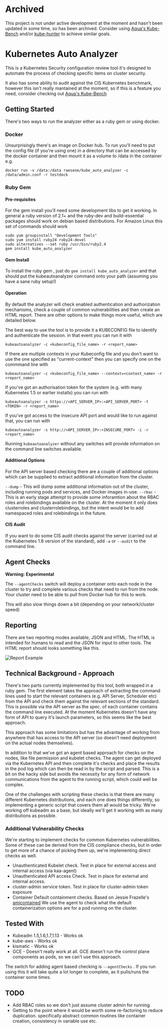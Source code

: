 # Archived

This project is not under active development at the moment and hasn't been updated in some time, so has been archived. Consider using [Aqua's Kube-Bench](https://github.com/aquasecurity/kube-bench) and/or [kube-hunter](https://github.com/aquasecurity/kube-hunter) to achieve similar goals.

# Kubernetes Auto Analyzer

This is a Kubernetes Security configuration review tool it's designed to automate the process of checking specific items on cluster security.

It also has some ability to audit against the CIS Kubernetes benchmark, however this isn't really mantained at the moment, so if this is a feature you need, consider checking out [Aqua's Kube-Bench](https://github.com/aquasecurity/kube-bench)

## Getting Started

There's two ways to run the analyzer either as a ruby gem or using docker.

### Docker

Unsurprisingly there's an image on Docker hub.  To run you'll need to put the config file (if you're using one) in a directory that can be accessed by the docker container and then mount it as a volume to /data in the container e.g.

`docker run -v /data:/data raesene/kube_auto_analyzer -c /data/admin.conf -r testdock`

### Ruby Gem

#### Pre-requisites

For the gem install you'll need some development libs to get it working. In general a ruby version of 2.1+ and the ruby-dev and build-essential packages should work on debian based distributions.  For Amazon Linux this set of commands should work

```
sudo yum groupinstall "Development Tools"
sudo yum install ruby24 ruby24-devel
sudo alternatives --set ruby /usr/bin/ruby2.4
gem install kube_auto_analyzer
```

#### Gem Install

To install the ruby gem , just do `gem install kube_auto_analyzer` and that should put the kubeautoanalyzer command onto your path (assuming you have a sane ruby setup!)


#### Operation

By default the analyzer will check enabled authentication and authorization mechanisms, check a couple of common vulnerabilities and then create an HTML report.  There are other options to make things more useful, which are detailed below.

The best way to use the tool is to provide it a KUBECONFIG file to identify and authenticate the session.  in that event you can run it with

`kubeautoanalyzer -c <kubeconfig_file_name> -r <report_name> `

If there are multiple contexts in your Kubeconfig file and you don't want to use the one specified as "current-context" then you can specify one on the commmand line with

`kubeautoanalyzer -c <kubeconfig_file_name> --context=<context_name> -r <report_name>`

If you've got an authorisation token for the system (e.g. with many Kubernetes 1.5 or earlier installs) you can run with

`kubeautoanalyzer -s https://<API_SERVER_IP>:<API_SERVER_PORT> -t <TOKEN> -r <report_name>`

If you've got access to the insecure API port and would like to run against that, you can run with

`kubeautoanalyzer -s http://<API_SERVER_IP>:<INSECURE_PORT> -i -r <report_name>`

Running `kubeautoanalyzer` without any switches will provide information on the command line switches available.

#### Additional Options

For the API server based checking there are a couple of additional options which can be supplied to extract additional information from the cluster.

`--dump` - This will dump some additional information out of the cluster, including running pods and services, and Docker images in-use.
`--rbac` - This is an early stage attempt to provide some inforamtion about the RBAC roles and rolebindings available on the cluster.  At the moment it only does clusterroles and clusterrolebindings, but the intent would be to add namespaced roles and rolebindings in the future.

#### CIS Audit

If you want to do some CIS audit checks against the server (carried out at the Kubernetes 1.8 version of the standard), add `-a` or `--audit` to the command line.

## Agent Checks

**Warning: Experimental**

The `--agentChecks` switch will deploy a container onto each node in the cluster to try and complete various checks that need to run from the node. Your cluster need to be able to pull from Docker hub for this to work.

This will also slow things down a bit (depending on your network/cluster speed)

## Reporting

There are two reporting modes available, JSON and HTML.  The HTML is intended for humans to read and the JSON for input to other tools.  The HTML report should looks something like this.

![Report Example](https://raw.githubusercontent.com/nccgroup/kube-auto-analyzer/master/report_example.png)

## Technical Background - Approach

There's two parts currently implemented by this tool, both wrapped in a ruby gem.  The first element takes the approach of extracting the command lines used to start the relevant containers (e.g. API Server, Scheduler etc) from the API and check them against the relevant sections of the standard.  This is possible via the API server as the spec. of each container contains the command line executed.  At the moment Kubernetes doesn't have any form of API to query it's launch parameters, so this seems like the best approach.

This approach has some limitations but has the advantage of working from anywhere that has access to the API server (so doesn't need deployment on the actual nodes themselves).

In addition to that we've got an agent based approach for checks on the nodes, like file permission and kubelet checks.  The agent can get deployed via the Kubernetes API and then complete it's checks and place the results in the pod log which can then be read in by the script and parsed.  This is a bit on the hacky side but avoids the necessity for any form of network communications from the agent to the running script, which could well be complex.

One of the challenges with scripting these checks is that there are many different Kubernetes distributions, and each one does things differently, so implementing a generic script that covers them all would be tricky.  We're working off kubeadm as a base, but ideally we'll get it working with as many distributions as possible.

### Additional Vulnerability Checks

We're starting to implement checks for common Kubernetes vulnerabilities.  Some of these can be derived from the CIS compliance checks, but in order to get more of a chance of picking them up, we're implementing direct checks as well.

 - Unauthenticated Kubelet check.  Test in place for external access and internal access (via kaa-agent)
 - Unauthenticated API access Check. Test in place for external and internal access.
 - cluster-admin service token.  Test in place for cluster-admin token exposure
 - Container Default containment checks.  Based on Jessie Frazelle's [amicontained](https://github.com/jessfraz/amicontained) We use the agent to check what the default containerization options are for a pod running on the cluster.

## Tested With

 - Kubeadm 1.5,1.6,1.7,1.13 - Works ok  
 - kube-aws - Works ok
 - kismatic - Works ok
 - GCE - Doesn't really work at all.  GCE doesn't run the control plane components as pods, so we can't use this approach.


The switch for adding agent based checking is `--agentChecks` .  If you run using this it will take quite a lot longer to complete, as it pulls/runs the container some times.

## TODO

 - Add RBAC roles so we don't just assume cluster admin for running.
 - Getting to the point where it would be worth some re-factoring to reduce duplication.  specifically abstract common routines like container creation, consistency in variable use etc.
